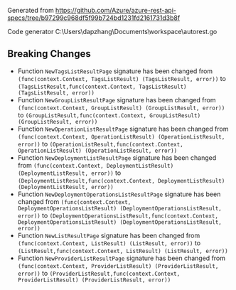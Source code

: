 
Generated from https://github.com/Azure/azure-rest-api-specs/tree/b97299c968df5f99b724bd1231fd2161731d3b8f

Code generator C:\Users\dapzhang\Documents\workspace\autorest.go

## Breaking Changes

- Function `NewTagsListResultPage` signature has been changed from `(func(context.Context, TagsListResult) (TagsListResult, error))` to `(TagsListResult,func(context.Context, TagsListResult) (TagsListResult, error))`
- Function `NewGroupListResultPage` signature has been changed from `(func(context.Context, GroupListResult) (GroupListResult, error))` to `(GroupListResult,func(context.Context, GroupListResult) (GroupListResult, error))`
- Function `NewOperationListResultPage` signature has been changed from `(func(context.Context, OperationListResult) (OperationListResult, error))` to `(OperationListResult,func(context.Context, OperationListResult) (OperationListResult, error))`
- Function `NewDeploymentListResultPage` signature has been changed from `(func(context.Context, DeploymentListResult) (DeploymentListResult, error))` to `(DeploymentListResult,func(context.Context, DeploymentListResult) (DeploymentListResult, error))`
- Function `NewDeploymentOperationsListResultPage` signature has been changed from `(func(context.Context, DeploymentOperationsListResult) (DeploymentOperationsListResult, error))` to `(DeploymentOperationsListResult,func(context.Context, DeploymentOperationsListResult) (DeploymentOperationsListResult, error))`
- Function `NewListResultPage` signature has been changed from `(func(context.Context, ListResult) (ListResult, error))` to `(ListResult,func(context.Context, ListResult) (ListResult, error))`
- Function `NewProviderListResultPage` signature has been changed from `(func(context.Context, ProviderListResult) (ProviderListResult, error))` to `(ProviderListResult,func(context.Context, ProviderListResult) (ProviderListResult, error))`

